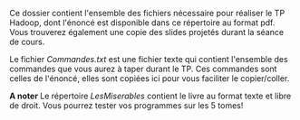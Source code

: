 Ce dossier contient l'ensemble des fichiers nécessaire pour réaliser le TP Hadoop, dont l'énoncé est disponible dans ce répertoire au format pdf. Vous trouverez également une copie des slides projetés durant la séance de cours.

Le fichier *Commandes.txt* est une fichier texte qui contient l'ensemble des commandes que vous aurez à taper durant le TP. Ces commandes sont celles de l'énoncé, elles sont copiées ici pour vous faciliter le copier/coller.

**A noter** Le répertoire *LesMiserables* contient le livre au format texte et libre de droit. Vous pourrez tester vos programmes sur les 5 tomes!